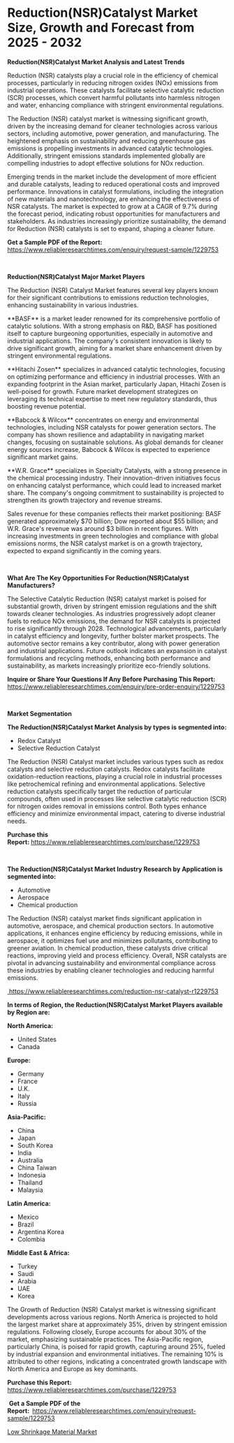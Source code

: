 <p><h1>Reduction(NSR)Catalyst Market Size, Growth and Forecast from 2025 - 2032</h1></p><p><strong>Reduction(NSR)Catalyst Market Analysis and Latest Trends</strong></p>
<p><p>Reduction (NSR) catalysts play a crucial role in the efficiency of chemical processes, particularly in reducing nitrogen oxides (NOx) emissions from industrial operations. These catalysts facilitate selective catalytic reduction (SCR) processes, which convert harmful pollutants into harmless nitrogen and water, enhancing compliance with stringent environmental regulations.</p><p>The Reduction (NSR) catalyst market is witnessing significant growth, driven by the increasing demand for cleaner technologies across various sectors, including automotive, power generation, and manufacturing. The heightened emphasis on sustainability and reducing greenhouse gas emissions is propelling investments in advanced catalytic technologies. Additionally, stringent emissions standards implemented globally are compelling industries to adopt effective solutions for NOx reduction.</p><p>Emerging trends in the market include the development of more efficient and durable catalysts, leading to reduced operational costs and improved performance. Innovations in catalyst formulations, including the integration of new materials and nanotechnology, are enhancing the effectiveness of NSR catalysts. The market is expected to grow at a CAGR of 9.7% during the forecast period, indicating robust opportunities for manufacturers and stakeholders. As industries increasingly prioritize sustainability, the demand for Reduction (NSR) catalysts is set to expand, shaping a cleaner future.</p></p>
<p><strong>Get a Sample PDF of the Report:&nbsp;</strong> <a href="https://www.reliableresearchtimes.com/enquiry/request-sample/1229753?utm_campaign=2006&utm_medium=2&utm_source=Github&utm_content=ia&utm_term=03042025&utm_id=reductionnsrcatalyst">https://www.reliableresearchtimes.com/enquiry/request-sample/1229753</a></p>
<p>&nbsp;</p>
<p><strong>Reduction(NSR)Catalyst Major Market Players</strong></p>
<p><p>The Reduction (NSR) Catalyst Market features several key players known for their significant contributions to emissions reduction technologies, enhancing sustainability in various industries.</p><p>**BASF** is a market leader renowned for its comprehensive portfolio of catalytic solutions. With a strong emphasis on R&D, BASF has positioned itself to capture burgeoning opportunities, especially in automotive and industrial applications. The company's consistent innovation is likely to drive significant growth, aiming for a market share enhancement driven by stringent environmental regulations.</p><p>**Hitachi Zosen** specializes in advanced catalytic technologies, focusing on optimizing performance and efficiency in industrial processes. With an expanding footprint in the Asian market, particularly Japan, Hitachi Zosen is well-poised for growth. Future market development strategizes on leveraging its technical expertise to meet new regulatory standards, thus boosting revenue potential.</p><p>**Babcock & Wilcox** concentrates on energy and environmental technologies, including NSR catalysts for power generation sectors. The company has shown resilience and adaptability in navigating market changes, focusing on sustainable solutions. As global demands for cleaner energy sources increase, Babcock & Wilcox is expected to experience significant market gains.</p><p>**W.R. Grace** specializes in Specialty Catalysts, with a strong presence in the chemical processing industry. Their innovation-driven initiatives focus on enhancing catalyst performance, which could lead to increased market share. The company's ongoing commitment to sustainability is projected to strengthen its growth trajectory and revenue streams.</p><p>Sales revenue for these companies reflects their market positioning: BASF generated approximately $70 billion; Dow reported about $55 billion; and W.R. Grace's revenue was around $3 billion in recent figures. With increasing investments in green technologies and compliance with global emissions norms, the NSR catalyst market is on a growth trajectory, expected to expand significantly in the coming years.</p></p>
<p>&nbsp;</p>
<p><strong>What Are The Key Opportunities For Reduction(NSR)Catalyst Manufacturers?</strong></p>
<p><p>The Selective Catalytic Reduction (NSR) catalyst market is poised for substantial growth, driven by stringent emission regulations and the shift towards cleaner technologies. As industries progressively adopt cleaner fuels to reduce NOx emissions, the demand for NSR catalysts is projected to rise significantly through 2028. Technological advancements, particularly in catalyst efficiency and longevity, further bolster market prospects. The automotive sector remains a key contributor, along with power generation and industrial applications. Future outlook indicates an expansion in catalyst formulations and recycling methods, enhancing both performance and sustainability, as markets increasingly prioritize eco-friendly solutions.</p></p>
<p><strong>Inquire or Share Your Questions If Any Before Purchasing This Report:</strong> <a href="https://www.reliableresearchtimes.com/enquiry/pre-order-enquiry/1229753?utm_campaign=2006&utm_medium=2&utm_source=Github&utm_content=ia&utm_term=03042025&utm_id=reductionnsrcatalyst">https://www.reliableresearchtimes.com/enquiry/pre-order-enquiry/1229753</a></p>
<p>&nbsp;</p>
<p><strong>Market Segmentation</strong></p>
<p><strong>The Reduction(NSR)Catalyst Market Analysis by types is segmented into:</strong></p>
<p><ul><li>Redox Catalyst</li><li>Selective Reduction Catalyst</li></ul></p>
<p><p>The Reduction (NSR) Catalyst market includes various types such as redox catalysts and selective reduction catalysts. Redox catalysts facilitate oxidation-reduction reactions, playing a crucial role in industrial processes like petrochemical refining and environmental applications. Selective reduction catalysts specifically target the reduction of particular compounds, often used in processes like selective catalytic reduction (SCR) for nitrogen oxides removal in emissions control. Both types enhance efficiency and minimize environmental impact, catering to diverse industrial needs.</p></p>
<p><strong>Purchase this Report:&nbsp;</strong><a href="https://www.reliableresearchtimes.com/purchase/1229753?utm_campaign=2006&utm_medium=2&utm_source=Github&utm_content=ia&utm_term=03042025&utm_id=reductionnsrcatalyst">https://www.reliableresearchtimes.com/purchase/1229753</a></p>
<p>&nbsp;</p>
<p><strong>The Reduction(NSR)Catalyst Market Industry Research by Application is segmented into:</strong></p>
<p><ul><li>Automotive</li><li>Aerospace</li><li>Chemical production</li></ul></p>
<p><p>The Reduction (NSR) catalyst market finds significant application in automotive, aerospace, and chemical production sectors. In automotive applications, it enhances engine efficiency by reducing emissions, while in aerospace, it optimizes fuel use and minimizes pollutants, contributing to greener aviation. In chemical production, these catalysts drive critical reactions, improving yield and process efficiency. Overall, NSR catalysts are pivotal in advancing sustainability and environmental compliance across these industries by enabling cleaner technologies and reducing harmful emissions.</p></p>
<p><a href="https://www.reliableresearchtimes.com/reduction-nsr-catalyst-r1229753?utm_campaign=2006&utm_medium=2&utm_source=Github&utm_content=ia&utm_term=03042025&utm_id=reductionnsrcatalyst">&nbsp;https://www.reliableresearchtimes.com/reduction-nsr-catalyst-r1229753</a></p>
<p><strong>In terms of Region, the Reduction(NSR)Catalyst Market Players available by Region are:</strong></p>
<p>
    <p> <strong> North America: </strong>
        <ul>
            <li>United States</li>
            <li>Canada</li>
        </ul>
        </p> 
    <p> <strong> Europe: </strong>
        <ul>
            <li>Germany</li>
            <li>France</li>
            <li>U.K.</li>
            <li>Italy</li>
            <li>Russia</li>
        </ul>
        </p> 
    <p> <strong> Asia-Pacific: </strong>
        <ul>
            <li>China</li>
            <li>Japan</li>
            <li>South Korea</li>
            <li>India</li>
            <li>Australia</li>
            <li>China Taiwan</li>
            <li>Indonesia</li>
            <li>Thailand</li>
            <li>Malaysia</li>
        </ul>
        </p> 
    <p> <strong> Latin America: </strong>
        <ul>
            <li>Mexico</li>
            <li>Brazil</li>
            <li>Argentina Korea</li>
            <li>Colombia</li>
        </ul>
        </p> 
    <p> <strong> Middle East & Africa: </strong>
        <ul>
            <li>Turkey</li>
            <li>Saudi</li>
            <li>Arabia</li>
            <li>UAE</li>
            <li>Korea</li>
        </ul>
    </p>
    </p>
<p><p>The Growth of Reduction (NSR) Catalyst market is witnessing significant developments across various regions. North America is projected to hold the largest market share at approximately 35%, driven by stringent emission regulations. Following closely, Europe accounts for about 30% of the market, emphasizing sustainable practices. The Asia-Pacific region, particularly China, is poised for rapid growth, capturing around 25%, fueled by industrial expansion and environmental initiatives. The remaining 10% is attributed to other regions, indicating a concentrated growth landscape with North America and Europe as key dominants.</p></p>
<p><strong>Purchase this Report: </strong><a href="https://www.reliableresearchtimes.com/purchase/1229753?utm_campaign=2006&utm_medium=2&utm_source=Github&utm_content=ia&utm_term=03042025&utm_id=reductionnsrcatalyst">https://www.reliableresearchtimes.com/purchase/1229753</a></p>
<p>&nbsp;<strong>Get a Sample PDF of the Report:&nbsp;&nbsp;</strong><a href="https://www.reliableresearchtimes.com/enquiry/request-sample/1229753?utm_campaign=2006&utm_medium=2&utm_source=Github&utm_content=ia&utm_term=03042025&utm_id=reductionnsrcatalyst">https://www.reliableresearchtimes.com/enquiry/request-sample/1229753</a></p>
<p><strong></strong></p>
<p><p><a href="https://github.com/bmorecock/Market-Research-Report-List-6/blob/main/low-shrinkage-material-market.md?utm_campaign=2006&utm_medium=2&utm_source=Github&utm_content=ia&utm_term=03042025&utm_id=reductionnsrcatalyst">Low Shrinkage Material Market</a></p></p>